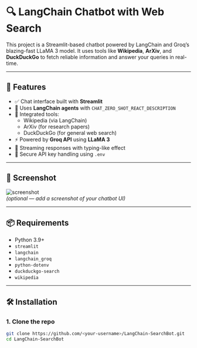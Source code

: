 # 🔍 LangChain Chatbot with Web Search

This project is a Streamlit-based chatbot powered by LangChain and Groq’s blazing-fast LLaMA 3 model. It uses tools like **Wikipedia**, **ArXiv**, and **DuckDuckGo** to fetch reliable information and answer your queries in real-time.

---

## 🚀 Features

- ✅ Chat interface built with **Streamlit**
- 🧠 Uses **LangChain agents** with `CHAT_ZERO_SHOT_REACT_DESCRIPTION`
- 🔎 Integrated tools: 
  - Wikipedia (via LangChain)
  - ArXiv (for research papers)
  - DuckDuckGo (for general web search)
- ⚡ Powered by **Groq API** using **LLaMA 3**
- 🧵 Streaming responses with typing-like effect
- 🔐 Secure API key handling using `.env`

---

## 📸 Screenshot

![screenshot](https://github.com/your-username/your-repo-name/assets/demo-image.png)  
*(optional — add a screenshot of your chatbot UI)*

---

## 📦 Requirements

- Python 3.9+
- `streamlit`
- `langchain`
- `langchain_groq`
- `python-dotenv`
- `duckduckgo-search`
- `wikipedia`

---

## 🛠 Installation

### 1. Clone the repo

```bash
git clone https://github.com/<your-username>/LangChain-SearchBot.git
cd LangChain-SearchBot